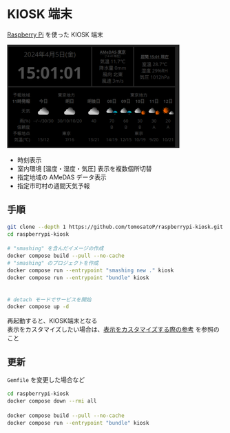 # KIOSK 端末

[Raspberry Pi](Raspberrypi.md) を使った KIOSK 端末

![screenshot](images/screenshot.png)

- 時刻表示
- 室内環境 \[温度・湿度・気圧\] 表示を複数個所切替
- 指定地域の AMeDAS データ表示
- 指定市町村の週間天気予報

## 手順
~~~sh
git clone --depth 1 https://github.com/tomosatoP/raspberrypi-kiosk.git
cd raspberrypi-kiosk

# "smashing" を含んだイメージの作成 
docker compose build --pull --no-cache
# "smashing" のプロジェクトを作成
docker compose run --entrypoint "smashing new ." kiosk
docker compose run --entrypoint "bundle" kiosk


# detach モードでサービスを開始
docker compose up -d
~~~

再起動すると、KIOSK端末となる<br>
表示をカスタマイズしたい場合は、[表示をカスタマイズする際の参考](Customize.md) を参照のこと


## 更新
`Gemfile` を変更した場合など
~~~sh
cd raspberrypi-kiosk
docker compose down --rmi all

docker compose build --pull --no-cache
docker compose run --entrypoint "bundle" kiosk
~~~
